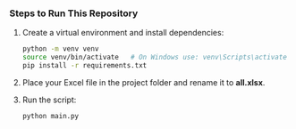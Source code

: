 ### Steps to Run This Repository

1. Create a virtual environment and install dependencies:

   ```bash
   python -m venv venv
   source venv/bin/activate   # On Windows use: venv\Scripts\activate
   pip install -r requirements.txt
   ```

2. Place your Excel file in the project folder and rename it to **all.xlsx**.

3. Run the script:

   ```bash
   python main.py
   ```
